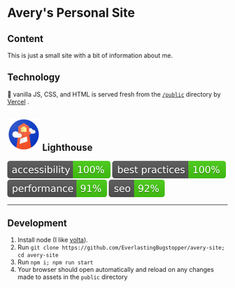 # Avery's Personal Site

## Content

This is just a small site with a bit of information about me.

## Technology

🍦 vanilla JS, CSS, and HTML is served fresh from the [`/public`](./public) directory by [Vercel](https://vercel.com) .

## [![Lighthouse Logo](/lighthouse/logo.png)](https://developers.google.com/web/tools/lighthouse) Lighthouse



[![Lighthouse Accessibility Badge](/lighthouse/badges/accessibility.svg)](https://github.com/EverlastingBugstopper/avery-site)
[![Lighthouse Best Practices Badge](/lighthouse/badges/bestPractices.svg)](https://github.com/EverlastingBugstopper/avery-site)
[![Lighthouse Performance Badge](/lighthouse/badges/performance.svg)](https://github.com/EverlastingBugstopper/avery-site)
[![Lighthouse SEO Badge](/lighthouse/badges/seo.svg)](https://github.com/EverlastingBugstopper/avery-site)


---




## Development

1) Install node (I like [volta](https://volta.sh)).
1) Run `git clone https://github.com/EverlastingBugstopper/avery-site; cd avery-site`
1) Run `npm i; npm run start`
1) Your browser should open automatically and reload on any changes made to assets in the `public` directory
